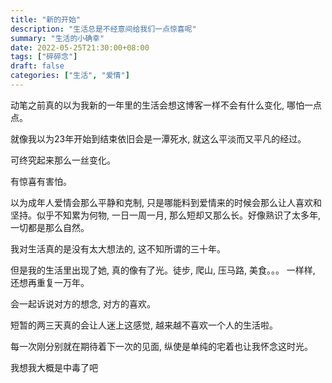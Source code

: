 ```yaml
---
title: "新的开始"
description: "生活总是不经意间给我们一点惊喜呢"
summary: "生活的小确幸"
date: 2022-05-25T21:30:00+08:00
tags: ["碎碎念"]
draft: false
categories: ["生活", "爱情"]
---
```


动笔之前真的以为我新的一年里的生活会想这博客一样不会有什么变化, 哪怕一点点。

就像我以为23年开始到结束依旧会是一潭死水,  就这么平淡而又平凡的经过。

可终究起来那么一丝变化。

有惊喜有害怕。

以为成年人爱情会那么平静和克制, 只是哪能料到爱情来的时候会那么让人喜欢和坚持。似乎不知累为何物, 一日一周一月, 那么短却又那么长。好像熟识了太多年, 一切都是那么自然。

我对生活真的是没有太大想法的, 这不知所谓的三十年。

但是我的生活里出现了她, 真的像有了光。徒步, 爬山, 压马路, 美食。。。 一样样, 还想再重复一万年。

会一起诉说对方的想念, 对方的喜欢。

短暂的两三天真的会让人迷上这感觉, 越来越不喜欢一个人的生活啦。

每一次刚分别就在期待着下一次的见面, 纵使是单纯的宅着也让我怀念这时光。

我想我大概是中毒了吧



